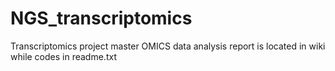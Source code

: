 # NGS_transcriptomics
Transcriptomics project master OMICS data analysis 
report is located in wiki while codes in readme.txt 
